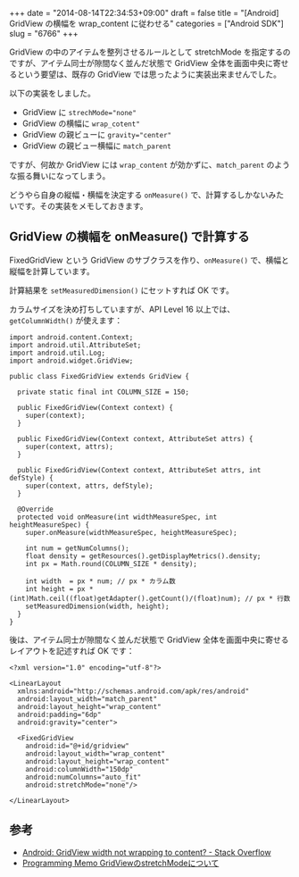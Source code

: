 +++
date = "2014-08-14T22:34:53+09:00"
draft = false
title = "[Android] GridView の横幅を wrap_content に従わせる"
categories = ["Android SDK"]
slug = "6766"
+++

GridView の中のアイテムを整列させるルールとして stretchMode を指定するのですが、アイテム同士が隙間なく並んだ状態で GridView 全体を画面中央に寄せるという要望は、既存の GridView では思ったように実装出来ませんでした。

以下の実装をしました。

<ul>
<li>GridView に <code>strechMode="none"</code></li>
<li>GridView の横幅に <code>wrap_cotent"</code></li>
<li>GridView の親ビューに <code>gravity="center"</code></li>
<li>GridView の親ビュー横幅に <code>match_parent</code></li>
</ul>

ですが、何故か GridView には <code>wrap_content</code> が効かずに、<code>match_parent</code> のような振る舞いになってしまう。

どうやら自身の縦幅・横幅を決定する <code>onMeasure()</code> で、計算するしかないみたいです。その実装をメモしておきます。

<h2>GridView の横幅を onMeasure() で計算する</h2>

FixedGridView という GridView のサブクラスを作り、<code>onMeasure()</code> で、横幅と縦幅を計算しています。

計算結果を <code>setMeasuredDimension()</code> にセットすれば OK です。

カラムサイズを決め打ちしていますが、API Level 16 以上では、<code>getColumnWidth()</code> が使えます：

<pre><code>import android.content.Context;
import android.util.AttributeSet;
import android.util.Log;
import android.widget.GridView;

public class FixedGridView extends GridView {

  private static final int COLUMN_SIZE = 150;

  public FixedGridView(Context context) {
    super(context);
  }

  public FixedGridView(Context context, AttributeSet attrs) {
    super(context, attrs);
  }

  public FixedGridView(Context context, AttributeSet attrs, int defStyle) {
    super(context, attrs, defStyle);
  }

  @Override
  protected void onMeasure(int widthMeasureSpec, int heightMeasureSpec) {
    super.onMeasure(widthMeasureSpec, heightMeasureSpec);

    int num = getNumColumns();
    float density = getResources().getDisplayMetrics().density;
    int px = Math.round(COLUMN_SIZE * density);

    int width  = px * num; // px * カラム数
    int height = px * (int)Math.ceil((float)getAdapter().getCount()/(float)num); // px * 行数
    setMeasuredDimension(width, height);
  }
}
</code></pre>

後は、アイテム同士が隙間なく並んだ状態で GridView 全体を画面中央に寄せるレイアウトを記述すれば OK です：

<pre><code>&lt;?xml version="1.0" encoding="utf-8"?&gt;

&lt;LinearLayout
  xmlns:android="http://schemas.android.com/apk/res/android"
  android:layout_width="match_parent"
  android:layout_height="wrap_content"
  android:padding="6dp"
  android:gravity="center"&gt;

  &lt;FixedGridView
    android:id="@+id/gridview"
    android:layout_width="wrap_content"
    android:layout_height="wrap_content"
    android:columnWidth="150dp"
    android:numColumns="auto_fit"
    android:stretchMode="none"/&gt;

&lt;/LinearLayout&gt;</code></pre>

<h2>参考</h2>

<ul><li><a href="http://stackoverflow.com/questions/5650760/android-gridview-width-not-wrapping-to-content" target="_blank">Android: GridView width not wrapping to content? - Stack Overflow</a></li>
<li><a href="http://tmken2.blog95.fc2.com/blog-entry-14.html" target="_blank">Programming Memo GridViewのstretchModeについて</a></li></ul>
